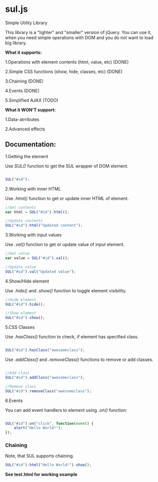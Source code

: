 # sul.js
Simple Utility Library

This library is a "lighter" and "smaller" version of jQuery. You can use it, when you need simple operations with DOM and you do not want to load big library.

**What it supports:**

1.Operations with element contents (html, value, etc) (DONE)

2.Simple CSS functions (show, hide, classes, etc) (DONE)

3.Chaining (DONE)

4.Events (DONE)

5.Simplified AJAX (TODO)


**What it WON'T support:**

1.Data-atrributes

2.Advanced effects 

## Documentation:

1.Getting the element

Use *SUL()* function to get the SUL wrapper of DOM element.
```javascript

SUL("#id");

```
2.Working with inner HTML

Use *.html()* function to get or update inner HTML of element.

```javascript
//Get contents
var html = SUL("#id").html();

//Update contents
SUL("#id").html("Updated content");

```

3.Working with input values

Use *.val()* function to get or update value of input element.

```javascript
//Get value
var value = SUL("#id").val();

//Update value
SUL("#id").val("Updated value");
```

4.Show/Hide element

Use *.hide()* and *.show()* function to toggle element visibility.

```javascript
//Hide element
SUL("#id").hide();

//Show element
SUL("#id").show();
```

5.CSS Classes

Use *.hasClass()* function to check, if element has specified class.
```javascript

SUL("#id").hasClass("awesomeclass");

```

Use *.addClass()* and *.removeClass()* functions to remove or add classes.

```javascript

//Add class
SUL("#id").addClass("awesomeclass");

//Remove class
SUL("#id").removeClass("awesomeclass");

```

6.Events

You can add event handlers to element using *.on()* function:

```javascript

SUL("#id").on("click", function(event) {
	alert("Hello World!");
});

```

### Chaining

Note, that SUL supports chaining.

```javascript
SUL("#id").html("Hello World!").show();
```

**See test.html for working example**
